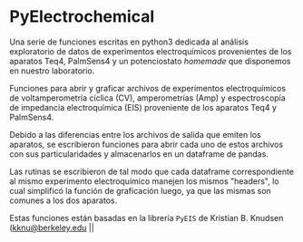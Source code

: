 # PyElectrochemical
Una serie de funciones escritas en python3 dedicada al análisis exploratorio de datos de experimentos electroquímicos provenientes de los aparatos Teq4, PalmSens4 y un potenciostato *homemade* que disponemos en nuestro laboratorio.

Funciones para abrir y graficar archivos de experimentos electroquímicos de voltamperometría cíclica (CV), amperometrías (Amp) y espectroscopía de impedancia electroquímica (EIS) proveniente de los aparatos Teq4 y PalmSens4.

Debido a las diferencias entre los archivos de salida que emiten los aparatos, se escribieron funciones para abrir cada uno de estos archivos con sus particularidades y almacenarlos en un dataframe de pandas.

Las rutinas se escribieron de tal modo que cada dataframe correspondiente al mismo experimento electroquímico manejen los mismos "headers", lo cual simplificó la función de graficación luego, ya que las mismas son comunes a los dos aparatos.

Estas funciones están basadas en la librería `PyEIS` de Kristian B. Knudsen (kknu@berkeley.edu || 
